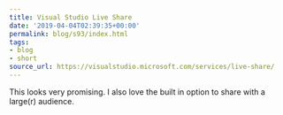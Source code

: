 ```yaml
---
title: Visual Studio Live Share
date: '2019-04-04T02:39:35+00:00'
permalink: blog/s93/index.html
tags:
- blog
- short
source_url: https://visualstudio.microsoft.com/services/live-share/
---
```


This looks very promising. I also love the built in option to share with a large(r) audience.
